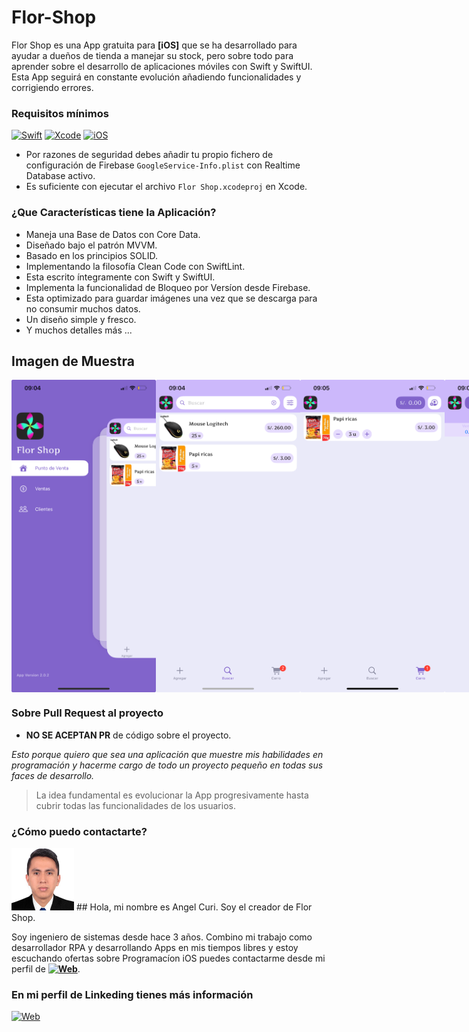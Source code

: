 # Flor-Shop

Flor Shop es una App gratuita para **[iOS]** que se ha desarrollado para ayudar a dueños de tienda a manejar su stock, pero sobre todo para aprender sobre el desarrollo de aplicaciones móviles con Swift y SwiftUI. Esta App seguirá en constante evolución añadiendo funcionalidades y corrigiendo errores.

### Requisitos mínimos
[![Swift](https://img.shields.io/badge/Swift-5-orange.svg?longCache=true&style=popout-square)](https://swift.org)
[![Xcode](https://img.shields.io/badge/Xcode-12.5-blue.svg?longCache=true&style=popout-square)](https://developer.apple.com/xcode)
[![iOS](https://img.shields.io/badge/iOS-16-red.svg?longCache=true&style=popout-square)](https://www.apple.com/es/ios)

* Por razones de seguridad debes añadir tu propio fichero de configuración de Firebase `GoogleService-Info.plist` con Realtime Database activo.
* Es suficiente con ejecutar el archivo `Flor Shop.xcodeproj` en Xcode.

### ¿Que Características tiene la Aplicación?
* Maneja una Base de Datos con Core Data.
* Diseñado bajo el patrón MVVM.
* Basado en los principios SOLID.
* Implementando la filosofía Clean Code con SwiftLint.
* Esta escrito íntegramente con Swift y SwiftUI.
* Implementa la funcionalidad de Bloqueo por Versíon desde Firebase.
* Esta optimizado para guardar imágenes una vez que se descarga para no consumir muchos datos.
* Un diseño simple y fresco.
* Y muchos detalles más ...

## Imagen de Muestra
<div style="display: flex; justify-content: space-between;">
  <img src="FlorCaptura1.png" alt="Texto alternativo" height="500"/>
  <img src="FlorCaptura2.png" alt="Texto alternativo" height="500"/>
  <img src="FlorCaptura3.png" alt="Texto alternativo" height="500"/>
  <img src="FlorCaptura4.png" alt="Texto alternativo" height="500"/>
  <img src="FlorCaptura5.png" alt="Texto alternativo" height="500"/>
</div>

### Sobre Pull Request al proyecto

* **NO SE ACEPTAN PR** de código sobre el proyecto.

*Esto porque quiero que sea una aplicación que muestre mis habilidades en programación y hacerme cargo de todo un proyecto pequeño en todas sus faces de desarrollo.*

> La idea fundamental es evolucionar la App progresivamente hasta cubrir todas las funcionalidades de los usuarios.

### ¿Cómo puedo contactarte?
<img src="Perfil.jpeg" alt="Texto alternativo" height="100"/>
## Hola, mi nombre es Angel Curi. Soy el creador de Flor Shop.

Soy ingeniero de sistemas desde hace 3 años. Combino mi trabajo como desarrollador RPA y desarrollando Apps en mis tiempos libres y estoy escuchando ofertas sobre Programacíon iOS puedes contactarme desde mi perfil de **[![Web](https://img.shields.io/badge/Linkeding-blue?logo=Linkeding)](https://www.linkedin.com/in/angel-curi-laurente-408b13177/)**.

### En mi perfil de Linkeding tienes más información

[![Web](https://img.shields.io/badge/Linkeding-blue?logo=Linkeding)](https://www.linkedin.com/in/angel-curi-laurente-408b13177/)
